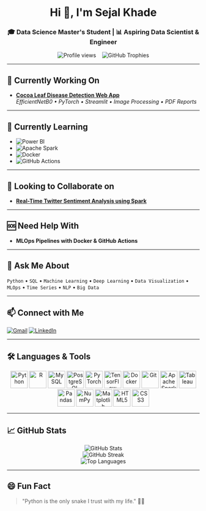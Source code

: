 <h1 align="center">Hi 👋, I'm Sejal Khade</h1>
<h3 align="center">🎓 Data Science Master's Student | 📊 Aspiring Data Scientist & Engineer</h3>

<p align="center">
  <img src="https://komarev.com/ghpvc/?username=sejjj&color=0e75b6&style=flat" alt="Profile views" />
  &nbsp;&nbsp;
  <img src="https://github-profile-trophy.vercel.app/?username=sejjj&theme=onedark&row=2&column=4" alt="GitHub Trophies" />
</p>

---

## 🚀 Currently Working On
- [**Cocoa Leaf Disease Detection Web App**](https://github.com/sejjj/cocoa-leaf-disease-detection)  
  *EfficientNetB0 • PyTorch • Streamlit • Image Processing • PDF Reports*

---

## 🌱 Currently Learning
- ![Power BI](https://img.shields.io/badge/Power_BI-F2C811?style=for-the-badge&logo=powerbi&logoColor=black)
- ![Apache Spark](https://img.shields.io/badge/Apache_Spark-E25A1C?style=for-the-badge&logo=apachespark&logoColor=white)
- ![Docker](https://img.shields.io/badge/Docker-2496ED?style=for-the-badge&logo=docker&logoColor=white)
- ![GitHub Actions](https://img.shields.io/badge/GitHub_Actions-2088FF?style=for-the-badge&logo=github-actions&logoColor=white)

---

## 🤝 Looking to Collaborate on
- [**Real-Time Twitter Sentiment Analysis using Spark**](https://github.com/sejjj/twitter-sentiment-streaming)

---

## 🆘 Need Help With
- **MLOps Pipelines with Docker & GitHub Actions**

---

## 💬 Ask Me About
`Python` • `SQL` • `Machine Learning` • `Deep Learning` • `Data Visualization` • `MLOps` • `Time Series` • `NLP` • `Big Data`

---

## 📫 Connect with Me

[![Gmail](https://img.shields.io/badge/Gmail-D14836?style=for-the-badge&logo=gmail&logoColor=white)](mailto:sejalk300@gmail.com)
[![LinkedIn](https://img.shields.io/badge/LinkedIn-0077B5?style=for-the-badge&logo=linkedin&logoColor=white)](https://linkedin.com/in/sejallk)

---

## 🛠️ Languages & Tools

<p align="center">
  <img src="https://cdn.jsdelivr.net/gh/devicons/devicon/icons/python/python-original.svg" width="45" alt="Python" />
  <img src="https://cdn.jsdelivr.net/gh/devicons/devicon/icons/r/r-original.svg" width="45" alt="R" />
  <img src="https://cdn.jsdelivr.net/gh/devicons/devicon/icons/mysql/mysql-original.svg" width="45" alt="MySQL" />
  <img src="https://cdn.jsdelivr.net/gh/devicons/devicon/icons/postgresql/postgresql-original.svg" width="45" alt="PostgreSQL" />
  <img src="https://cdn.jsdelivr.net/gh/devicons/devicon/icons/pytorch/pytorch-original.svg" width="45" alt="PyTorch" />
  <img src="https://cdn.jsdelivr.net/gh/devicons/devicon/icons/tensorflow/tensorflow-original.svg" width="45" alt="TensorFlow" />
  <img src="https://cdn.jsdelivr.net/gh/devicons/devicon/icons/docker/docker-original.svg" width="45" alt="Docker" />
  <img src="https://cdn.jsdelivr.net/gh/devicons/devicon/icons/git/git-original.svg" width="45" alt="Git" />
  <img src="https://cdn.jsdelivr.net/gh/devicons/devicon/icons/apache/apache-original.svg" width="45" alt="Apache Spark" />
  <img src="https://cdn.jsdelivr.net/gh/devicons/devicon/icons/tableau/tableau-original.svg" width="45" alt="Tableau" />
  <img src="https://cdn.jsdelivr.net/gh/devicons/devicon/icons/pandas/pandas-original.svg" width="45" alt="Pandas" />
  <img src="https://cdn.jsdelivr.net/gh/devicons/devicon/icons/numpy/numpy-original.svg" width="45" alt="NumPy" />
  <img src="https://cdn.jsdelivr.net/gh/devicons/devicon/icons/matplotlib/matplotlib-original.svg" width="45" alt="Matplotlib" />
  <img src="https://cdn.jsdelivr.net/gh/devicons/devicon/icons/html5/html5-original.svg" width="45" alt="HTML5" />
  <img src="https://cdn.jsdelivr.net/gh/devicons/devicon/icons/css3/css3-original.svg" width="45" alt="CSS3" />
</p>

---

## 📈 GitHub Stats

<p align="center">
  <img src="https://github-readme-stats.vercel.app/api?username=sejjj&show_icons=true&theme=radical" alt="GitHub Stats" />
  <br>
  <img src="https://github-readme-streak-stats.herokuapp.com/?user=sejjj&theme=radical" alt="GitHub Streak" />
  <br>
  <img src="https://github-readme-stats.vercel.app/api/top-langs/?username=sejjj&layout=compact&theme=radical" alt="Top Languages" />
</p>

---

## 😄 Fun Fact

> "Python is the only snake I trust with my life." 🐍😂
